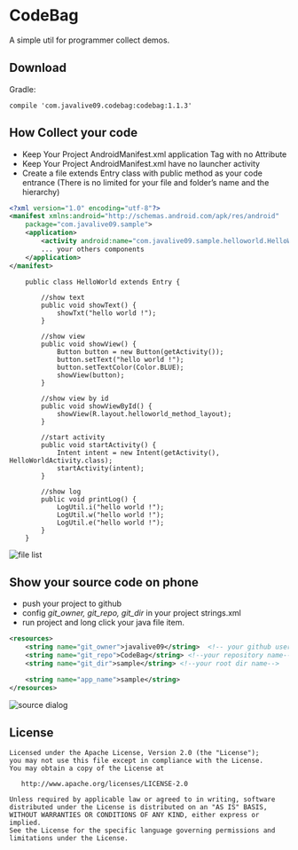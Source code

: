 CodeBag
======

A simple util for programmer collect demos.

Download
--------

Gradle:
```
compile 'com.javalive09.codebag:codebag:1.1.3'
```

How Collect your code
---------------------

-  Keep Your Project AndroidManifest.xml application Tag with no Attribute
-  Keep Your Project AndroidManifest.xml have no launcher activity
- Create a file extends Entry class with public method as your code entrance (There is no limited for your file and folder’s name and the hierarchy)

```xml
<?xml version="1.0" encoding="utf-8"?>
<manifest xmlns:android="http://schemas.android.com/apk/res/android"
    package="com.javalive09.sample">
    <application>
        <activity android:name="com.javalive09.sample.helloworld.HelloWorldActivity"/>
        ... your others components
    </application>
</manifest>
```

        public class HelloWorld extends Entry {
            
            //show text
            public void showText() {
                showTxt("hello world !");
            }
            
            //show view
            public void showView() {
                Button button = new Button(getActivity());
                button.setText("hello world !");
                button.setTextColor(Color.BLUE);
                showView(button);
            }
            
            //show view by id
            public void showViewById() {
                showView(R.layout.helloworld_method_layout);
            }
            
            //start activity
            public void startActivity() {
                Intent intent = new Intent(getActivity(), HelloWorldActivity.class);
                startActivity(intent);
            }
            
            //show log
            public void printLog() {
                LogUtil.i("hello world !");
                LogUtil.w("hello world !");
                LogUtil.e("hello world !");
            }
        }

![file list][1] 

Show your source code on phone
---------------------------------------
  - push your project to github
  - config *git_owner, git_repo, git_dir* in your project strings.xml
  - run project and long click your java file item.
```xml
<resources>
    <string name="git_owner">javalive09</string>  <!-- your github user name -->
    <string name="git_repo">CodeBag</string> <!--your repository name-->
    <string name="git_dir">sample</string> <!--your root dir name-->

    <string name="app_name">sample</string>
</resources>
```

![source dialog][3]

License
-------

    Licensed under the Apache License, Version 2.0 (the "License");
    you may not use this file except in compliance with the License.
    You may obtain a copy of the License at

       http://www.apache.org/licenses/LICENSE-2.0

    Unless required by applicable law or agreed to in writing, software
    distributed under the License is distributed on an "AS IS" BASIS,
    WITHOUT WARRANTIES OR CONDITIONS OF ANY KIND, either express or implied.
    See the License for the specific language governing permissions and
    limitations under the License.
    


  [1]: http://7xoxmg.com1.z0.glb.clouddn.com/collect_code_small.jpg
  [3]: http://7xoxmg.com1.z0.glb.clouddn.com/collect_source_code_small.jpg
